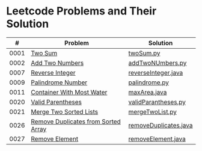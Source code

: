 # Leetcode Problems and Their Solution

|  #  | Problem       | Solution |
| :-: | ------------- | -------- |
| 0001 | [Two Sum](https://leetcode.com/problems/two-sum/) | [twoSum.py](./problem-set/1-two-sum/twoSum.py) |
| 0002 | [Add Two Numbers](https://leetcode.com/problems/add-two-numbers/) | [addTwoNUmbers.py](./problem-set/2-add-two-numbers/addTwoNumbers.py) |
| 0007 | [Reverse Integer](https://leetcode.com/problems/reverse-integer/) | [reverseInteger.java](./problem-set/7-reverse-integer/reverseInteger.java)
| 0009 | [Palindrome Number](https://leetcode.com/problems/palindrome-number/) | [palindrome.py](./problem-set/9-palindrome-number/palindrome.py) |
| 0011 | [Container With Most Water](https://leetcode.com/problems/container-with-most-water/) | [maxArea.java](./problem-set/11-container-with-most-water/maxArea.java) |
| 0020 | [Valid Parentheses](https://leetcode.com/problems/valid-parentheses/) | [validParantheses.py](./problem-set/20-valid-parentheses/validParentheses.py) |
| 0021 | [Merge Two Sorted Lists](https://leetcode.com/problems/merge-two-sorted-lists/) | [mergeTwoList.py](./problem-set/21-merge-two-sorted-lists/mergeTwoList.py)
| 0026 | [Remove Duplicates from Sorted Array](https://leetcode.com/problems/remove-duplicates-from-sorted-array/) | [removeDuplicates.java](./problem-set/26-remove-duplicates-from-sorted-array/removeDuplicates.java)
| 0027 | [Remove Element](https://leetcode.com/problems/remove-element/) | [removeElement.java](./problem-set/27-remove-element/removeElement.java)
